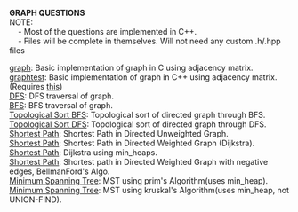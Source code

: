 <b> GRAPH QUESTIONS </b>  
NOTE:  
&nbsp;&nbsp;&nbsp;&nbsp;- Most of the questions are implemented in C++.  
&nbsp;&nbsp;&nbsp;&nbsp;- Files will be complete in themselves. Will not need any custom .h/.hpp files  

[graph](graph.c): Basic implementation of graph in C using adjacency matrix.  
[graphtest](graphtest.cpp): Basic implementation of graph in C++ using adjacency matrix. (Requires [this](graph.hpp))  
[DFS](DFS.cpp): DFS traversal of graph.  
[BFS](BFS.cpp): BFS traversal of graph.  
[Topological Sort BFS](topologicalBFS.cpp): Topological sort of directed graph through BFS.  
[Topological Sort DFS](topologicalDFS.cpp): Topological sort of directed graph through DFS.  
[Shortest Path](shortestPath.cpp): Shortest Path in Directed Unweighted Graph.  
[Shortest Path](dijkstra.cpp): Shortest Path in Directed Weighted Graph (Dijkstra).  
[Shortest Path](dijkstraHeap.cpp): Dijkstra using min_heaps.  
[Shortest Path](bellmanFord.cpp): Shortest path in Directed Weighted Graph with negative edges, BellmanFord's Algo.  
[Minimum Spanning Tree](prim.cpp): MST using prim's Algorithm(uses min_heap).  
[Minimum Spanning Tree](kruskal.cpp): MST using kruskal's Algorithm(uses min_heap, not UNION-FIND).  